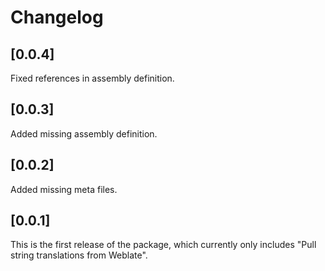 # Changelog

## [0.0.4]

Fixed references in assembly definition.

## [0.0.3]

Added missing assembly definition.

## [0.0.2]

Added missing meta files.

## [0.0.1]

This is the first release of the package, which currently only includes "Pull string translations from Weblate".
